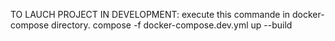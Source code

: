 TO LAUCH PROJECT IN DEVELOPMENT:
execute this commande in docker-compose directory.
compose -f docker-compose.dev.yml up --build